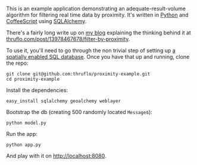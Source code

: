 This is an example application demonstrating an adequate-result-volume
algorithm for filtering real time data by proximity.  It's written in
[Python][] and [CoffeeScript][] using [SQLAlchemy][].

There's a fairly long write up on [my blog][] explaining the thinking behind
it at [thruflo.com/post/13978467678/filter-by-proximity][].

To use it, you'll need to go through the non trivial step of setting up 
[a spatially enabled SQL database][].  Once you have that up and running,
clone the repo:

    git clone git@github.com:thruflo/proximity-example.git
    cd proximity-example

Install the dependencies:

    easy_install sqlalchemy geoalchemy weblayer

Bootstrap the db (creating 500 randomly located `Message`s):

    python model.py

Run the app:

    python app.py

And play with it on [http://localhost:8080][].

[a spatially enabled SQL database]: http://geoalchemy.readthedocs.org/en/latest/tutorial.html
[coffeescript]: http://jashkenas.github.com/coffee-script/
[http://localhost:8080]: http://localhost:8080
[my blog]: http://thruflo.com
[python]: http://python.org/
[sqlalchemy]: http://www.sqlalchemy.org/docs/orm/tutorial.html
[thruflo.com/post/13978467678/filter-by-proximity]: http://thruflo.com/post/13978467678/filter-by-proximity
